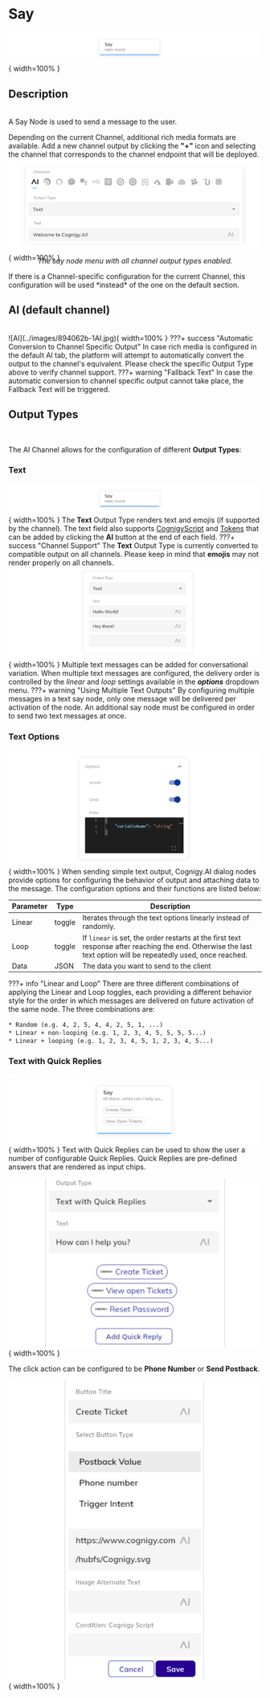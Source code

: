 # Say
![node-say](../images/6746960-node-say.jpg){ width=100% }
## Description
<img src="https://files.readme.io/abf9750-divider-new.png" width="100%" style="margin-bottom: 5px; height: 3px">
A Say Node is used to send a message to the user.

Depending on the current Channel, additional rich media formats are available. Add a new channel output by clicking the **"+"** icon and selecting the channel that corresponds to the channel endpoint that will be deployed.
![channels](../images/ea04ba5-channels.jpg){ width=100% }
<p style="  width: 100%; text-align: center; margin-top: -25px;"><i>The say node menu with all channel output types enabled.</i></p>
If there is a Channel-specific configuration for the current Channel, this configuration will be used *instead* of the one on the default section.

## AI (default channel) 
<img src="https://files.readme.io/abf9750-divider-new.png" width="100%" style="margin-bottom: 5px; height: 3px">
![AI](../images/894062b-1AI.jpg){ width=100% }
???+ success "Automatic Conversion to Channel Specific Output"
    In case rich media is configured in the default AI tab, the platform will attempt to automatically convert the output to the channel's equivalent. Please check the specific Output Type above to verify channel support.
???+ warning "Fallback Text"
    In case the automatic conversion to channel specific output cannot take place, the Fallback Text will be triggered.

## Output Types
<img src="https://files.readme.io/abf9750-divider-new.png" width="100%" style="margin-bottom: 5px; height: 3px">

The AI Channel allows for the configuration of different **Output Types**:

### Text
![node-say](../images/6746960-node-say.jpg){ width=100% }
The **Text** Output Type renders text and emojis (if supported by the channel). The text field also supports [CognigyScript]({{config.site_url}}/ai/tools/cognigy-script/) and [Tokens]({{config.site_url}}/ai/resources/manage/tokens/) that can be added by clicking the **AI** button at the end of each field.
???+ success "Channel Support"
    The **Text** Output Type is currently converted to compatible output on all channels. Please keep in mind that **emojis** may not render properly on all channels.
![OutputTypeText](../images/9f49b00-OutputTypeText.jpg){ width=100% }
Multiple text messages can be added for conversational variation. When multiple text messages are configured, the delivery order is controlled by the *linear* and *loop* settings available in the ***options*** dropdown menu.
???+ warning "Using Multiple Text Outputs"
    By configuring multiple messages in a text say node, only one message will be delivered per activation of the node. An additional say node must be configured in order to send two text messages at once.
### Text Options
![SayOptions](../images/37689d0-SayOptions.jpg){ width=100% }
When sending simple text output, Cognigy.AI dialog nodes provide options for configuring the behavior of output and attaching data to the message. The configuration options and their functions are listed below:

| Parameter | Type | Description |
| ----------- | ----------- | ----------- |
| Linear | toggle | Iterates through the text options linearly instead of randomly. |
| Loop | toggle | If `linear` is set, the order restarts at the first text response after reaching the end. Otherwise the last text option will be repeatedly used, once reached. |
| Data | JSON | The data you want to send to the client |

???+ info "Linear and Loop"
    There are three different combinations of applying the Linear and Loop toggles, each providing a different behavior style for the order in which messages are delivered on future activation of the same node. The three combinations are:

    * Random (e.g. 4, 2, 5, 4, 4, 2, 5, 1, ...)
    * Linear + non-looping (e.g. 1, 2, 3, 4, 5, 5, 5, 5...)
    * Linear + looping (e.g. 1, 2, 3, 4, 5, 1, 2, 3, 4, 5...)
### Text with Quick Replies
![say-node-qr](../images/5f55583-say-node-qr.jpg){ width=100% }
Text with Quick Replies can be used to show the user a number of configurable Quick Replies. Quick Replies are pre-defined answers that are rendered as input chips.

![Say_Node_quick_replies](../images/01d80fd-Say_Node_quick_replies_2.jpg){ width=100% }

The click action can be configured to be **Phone Number** or **Send Postback**.

![select_button_type](../images/3dbf220-select_button_type.jpg){ width=100% }

